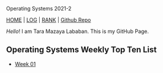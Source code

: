 Operating Systems 2021-2

[HOME](.) | [LOG](TXT/mylog.txt) | [RANK](https://trmazayal.github.io/os212/TXT/myrank.txt) | [Github Repo](https://github.com/trmazayal/os212)

 _Hello_! I am Tara Mazaya Lababan. This is my GitHub Page.

## Operating Systems Weekly Top Ten List
* [Week 01](W01/)
